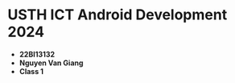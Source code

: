 USTH ICT Android Development 2024
========================================

* **22BI13132**
* **Nguyen Van Giang**
* **Class 1**
